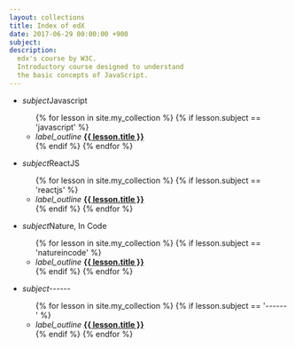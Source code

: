 ```yaml
---
layout: collections
title: Index of edX 
date: 2017-06-29 00:00:00 +900
subject: 
description:
  edx's course by W3C.
  Introductory course designed to understand 
  the basic concepts of JavaScript.  
---
```

<div class="row">
    <div class="col s12 m6">
        <ul class="collapsible" data-collapsible="accordion">
            <li>
                <div class="collapsible-header"><i class="material-icons">subject</i>Javascript</div>
                <div class="collapsible-body">
                    <ul>
                    {% for lesson in site.my_collection %}
                        {% if lesson.subject == 'javascript' %}
                            <li class="collection-item">
                                <i class="material-icons">label_outline</i>
                                <a href="{{ lesson.url }}"><b>{{ lesson.title }}</b></a>
                            </li>
                        {% endif %}
                    {% endfor %}
                    </ul>
                </div>    
            </li>
        </ul>
    </div>
    <div class="col s12 m6">
        <ul class="collapsible" data-collapsible="accordion">
            <li>
                <div class="collapsible-header"><i class="material-icons">subject</i>ReactJS</div>
                <div class="collapsible-body">
                    <ul>
                    {% for lesson in site.my_collection %}
                        {% if lesson.subject == 'reactjs' %}
                            <li>
                                <i class="material-icons">label_outline</i>
                                <a href="{{ lesson.url }}"><b>{{ lesson.title }}</b></a>
                            </li>
                        {% endif %}
                    {% endfor %}
                    </ul>
                </div>    
            </li>
        </ul>
    </div>
</div>

<div class="row">
    <div class="col s12 m6">
        <ul class="collapsible" data-collapsible="accordion">
            <li>
                <div class="collapsible-header"><i class="material-icons">subject</i>Nature, In Code</div>
                <div class="collapsible-body">
                    <ul>
                    {% for lesson in site.my_collection %}
                        {% if lesson.subject == 'natureincode' %}
                            <li class="collection-item">
                                <i class="material-icons">label_outline</i>
                                <a href="{{ lesson.url }}"><b>{{ lesson.title }}</b></a>
                            </li>
                        {% endif %}
                    {% endfor %}
                    </ul>
                </div>    
            </li>
        </ul>
    </div>
    <div class="col s12 m6">
        <ul class="collapsible" data-collapsible="accordion">
            <li>
                <div class="collapsible-header"><i class="material-icons">subject</i>------</div>
                <div class="collapsible-body">
                    <ul>
                    {% for lesson in site.my_collection %}
                        {% if lesson.subject == '------' %}
                            <li>
                                <i class="material-icons">label_outline</i>
                                <a href="{{ lesson.url }}"><b>{{ lesson.title }}</b></a>
                            </li>
                        {% endif %}
                    {% endfor %}
                    </ul>
                </div>    
            </li>
        </ul>
    </div>
</div>
